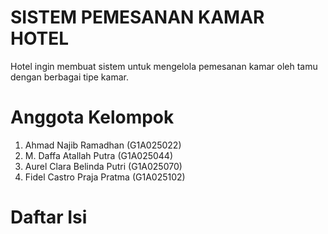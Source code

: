 # SISTEM PEMESANAN KAMAR HOTEL
Hotel ingin membuat sistem untuk mengelola pemesanan kamar oleh tamu dengan berbagai tipe kamar.
# Anggota Kelompok
1.	Ahmad Najib Ramadhan	(G1A025022)
2.	M. Daffa  Atallah Putra	(G1A025044)
3.	Aurel Clara Belinda Putri	(G1A025070)
4.	Fidel Castro Praja Pratma	(G1A025102)
# Daftar Isi
